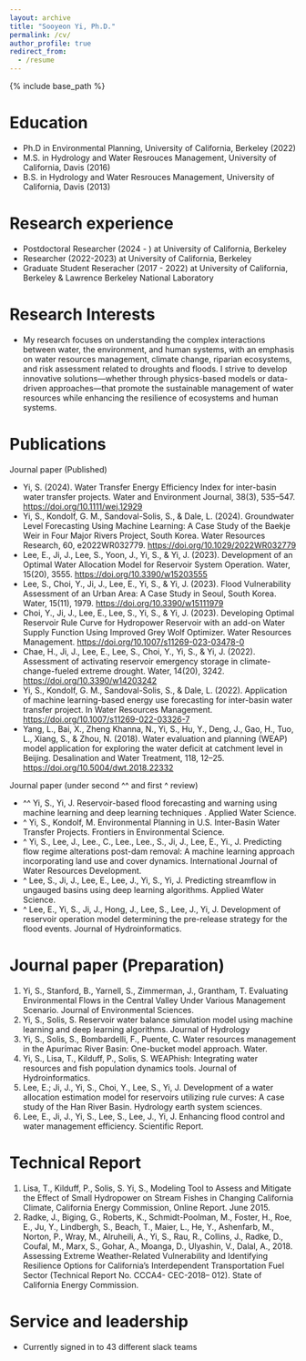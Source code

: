 ```yaml
---
layout: archive
title: "Sooyeon Yi, Ph.D."
permalink: /cv/
author_profile: true
redirect_from:
  - /resume
---
```


{% include base_path %}

Education
======
* Ph.D in Environmental Planning, University of California, Berkeley (2022)
* M.S. in Hydrology and Water Resrouces Management, University of California, Davis (2016)
* B.S. in Hydrology and Water Resrouces Management, University of California, Davis (2013)  

Research experience
======
* Postdoctoral Researcher (2024 - ) at University of California, Berkeley
* Researcher (2022-2023) at University of California, Berkeley
* Graduate Student Reseracher (2017 - 2022) at University of California, Berkeley & Lawrence Berkeley National Laboratory
  
Research Interests
======
* My research focuses on understanding the complex interactions between water, the environment, and human systems, with an emphasis on water resources management, climate change, riparian ecosystems, and risk assessment related to droughts and floods. I strive to develop innovative solutions—whether through physics-based models or data-driven approaches—that promote the sustainable management of water resources while enhancing the resilience of ecosystems and human systems.


Publications
======
Journal paper (Published)
* Yi, S. (2024). Water Transfer Energy Efficiency Index for inter-basin water transfer projects. Water and Environment Journal, 38(3), 535–547. https://doi.org/10.1111/wej.12929 
* Yi, S., Kondolf, G. M., Sandoval-Solis, S., & Dale, L. (2024). Groundwater Level Forecasting Using Machine Learning: A Case Study of the Baekje Weir in Four Major Rivers Project, South Korea. Water Resources Research, 60, e2022WR032779. https://doi.org/10.1029/2022WR032779 
* Lee, E., Ji, J., Lee, S., Yoon, J., Yi, S., & Yi, J. (2023). Development of an Optimal Water Allocation Model for Reservoir System Operation. Water, 15(20), 3555. https://doi.org/10.3390/w15203555
* Lee, S., Choi, Y., Ji, J., Lee, E., Yi, S., & Yi, J. (2023). Flood Vulnerability Assessment of an Urban Area: A Case Study in Seoul, South Korea. Water, 15(11), 1979. https://doi.org/10.3390/w15111979 
* Choi, Y., Ji, J., Lee, E., Lee, S., Yi, S., & Yi, J. (2023). Developing Optimal Reservoir Rule Curve for Hydropower Reservoir with an add-on Water Supply Function Using Improved Grey Wolf Optimizer. Water Resources Management. https://doi.org/10.1007/s11269-023-03478-0 
* Chae, H., Ji, J., Lee, E., Lee, S., Choi, Y., Yi, S., & Yi, J. (2022). Assessment of activating reservoir emergency storage in climate-change-fueled extreme drought. Water, 14(20), 3242. https://doi.org/10.3390/w14203242 
* Yi, S., Kondolf, G. M., Sandoval-Solis, S., & Dale, L. (2022). Application of machine learning-based energy use forecasting for inter-basin water transfer project. In Water Resources Management. https://doi.org/10.1007/s11269-022-03326-7 
* Yang, L., Bai, X., Zheng Khanna, N., Yi, S., Hu, Y., Deng, J., Gao, H., Tuo, L., Xiang, S., & Zhou, N. (2018). Water evaluation and planning (WEAP) model application for exploring the water deficit at catchment level in Beijing. Desalination and Water Treatment, 118, 12–25. https://doi.org/10.5004/dwt.2018.22332 

Journal paper (under second ^^ and first ^ review)
*	^^ Yi, S., Yi, J. Reservoir-based flood forecasting and warning using machine learning and deep learning techniques . Applied Water Science.
*	^ Yi, S., Kondolf, M. Environmental Planning in U.S. Inter-Basin Water Transfer Projects. Frontiers in Environmental Science.
*	^ Yi, S., Lee, J., Lee., C., Lee., Lee., S., Ji, J., Lee, E., Yi., J. Predicting flow regime alterations post-dam removal: A machine learning approach incorporating land use and cover dynamics. International Journal of Water Resources Development.
*	^ Lee, S., Ji, J., Lee, E., Lee, J., Yi, S., Yi, J. Predicting streamflow in ungauged basins using deep learning algorithms. Applied Water Science.
*	^ Lee, E., Yi, S., Ji, J., Hong, J., Lee, S., Lee, J., Yi, J. Development of reservoir operation model determining the pre-release strategy for the flood events. Journal of Hydroinformatics.
  
Journal paper (Preparation)
======
1.	Yi, S., Stanford, B., Yarnell, S., Zimmerman, J., Grantham, T. Evaluating Environmental Flows in the Central Valley Under Various Management Scenario. Journal of Environmental Sciences. 
2.	Yi, S., Solis, S. Reservoir water balance simulation model using machine learning and deep learning algorithms. Journal of Hydrology
3.	Yi, S., Solis, S., Bombardelli, F., Puente, C. Water resources management in the Apurímac River Basin: One-bucket model approach. Water.
4.	Yi, S., Lisa, T., Kilduff, P., Solis, S. WEAPhish: Integrating water resources and fish population dynamics tools. Journal of Hydroinformatics.
5.	Lee, E.; Ji, J., Yi, S., Choi, Y., Lee, S., Yi, J. Development of a water allocation estimation model for reservoirs utilizing rule curves: A case study of the Han River Basin. Hydrology earth system sciences.
6.	Lee, E., Ji, J., Yi, S., Lee, S., Lee, J., Yi, J. Enhancing flood control and water management efficiency. Scientific Report.
  
Technical Report 
======
1.	Lisa, T., Kilduff, P., Solis, S. Yi, S., Modeling Tool to Assess and Mitigate the Effect of Small Hydropower on Stream Fishes in Changing California Climate, California Energy Commission, Online Report. June 2015.
2.	Radke, J., Biging, G., Roberts, K., Schmidt-Poolman, M., Foster, H., Roe, E., Ju, Y., Lindbergh, S., Beach, T., Maier, L., He, Y., Ashenfarb, M., Norton, P., Wray, M., Alruheili, A., Yi, S., Rau, R., Collins, J., Radke, D., Coufal, M., Marx, S., Gohar, A., Moanga, D., Ulyashin, V., Dalal, A., 2018. Assessing Extreme Weather-Related Vulnerability and Identifying Resilience Options for California’s Interdependent Transportation Fuel Sector (Technical Report No. CCCA4- CEC-2018– 012). State of California Energy Commission.

Service and leadership
======
* Currently signed in to 43 different slack teams
